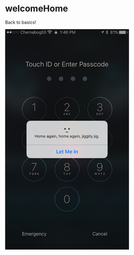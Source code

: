 # welcomeHome
Back to basics!

![alt tag](https://raw.githubusercontent.com/Chernabog55/welcomeHome/master/welcomeHome.png)
